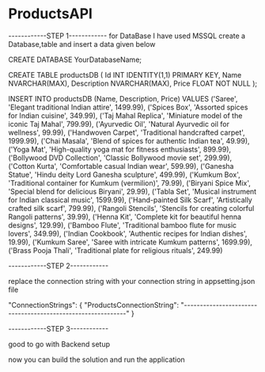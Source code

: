 # ProductsAPI
------------STEP 1------------
for DataBase I have used MSSQL
create a Database,table and insert a data given below

CREATE DATABASE YourDatabaseName;

CREATE TABLE productsDB (
    Id INT IDENTITY(1,1) PRIMARY KEY,
    Name NVARCHAR(MAX),
    Description NVARCHAR(MAX),
    Price FLOAT NOT NULL
);

INSERT INTO productsDB (Name, Description, Price) VALUES
    ('Saree', 'Elegant traditional Indian attire', 1499.99),
    ('Spices Box', 'Assorted spices for Indian cuisine', 349.99),
    ('Taj Mahal Replica', 'Miniature model of the iconic Taj Mahal', 799.99),
    ('Ayurvedic Oil', 'Natural Ayurvedic oil for wellness', 99.99),
    ('Handwoven Carpet', 'Traditional handcrafted carpet', 1999.99),
    ('Chai Masala', 'Blend of spices for authentic Indian tea', 49.99),
    ('Yoga Mat', 'High-quality yoga mat for fitness enthusiasts', 899.99),
    ('Bollywood DVD Collection', 'Classic Bollywood movie set', 299.99),
    ('Cotton Kurta', 'Comfortable casual Indian wear', 599.99),
    ('Ganesha Statue', 'Hindu deity Lord Ganesha sculpture', 499.99),
    ('Kumkum Box', 'Traditional container for Kumkum (vermilion)', 79.99),
    ('Biryani Spice Mix', 'Special blend for delicious Biryani', 29.99),
    ('Tabla Set', 'Musical instrument for Indian classical music', 1599.99),
    ('Hand-painted Silk Scarf', 'Artistically crafted silk scarf', 799.99),
    ('Rangoli Stencils', 'Stencils for creating colorful Rangoli patterns', 39.99),
    ('Henna Kit', 'Complete kit for beautiful henna designs', 129.99),
    ('Bamboo Flute', 'Traditional bamboo flute for music lovers', 349.99),
    ('Indian Cookbook', 'Authentic recipes for Indian dishes', 19.99),
    ('Kumkum Saree', 'Saree with intricate Kumkum patterns', 1699.99),
    ('Brass Pooja Thali', 'Traditional plate for religious rituals', 249.99)

------------STEP 2------------

 replace the connection string with your connection string in appsetting.json file

"ConnectionStrings": {
    "ProductsConnectionString": "------------------------------------------------------------"
  }

------------STEP 3------------

good to go with Backend setup

now you can build the solution and run the application

